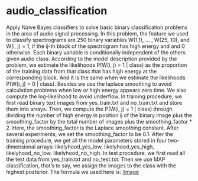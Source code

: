 # audio_classification
Apply Naive Bayes classifiers to solve basic binary classification problems in the area of audio signal processing. 
In this problem, the feature we used to classify spectrograms are 250 binary variables W(1,1), ... , W(25, 10), 
and W(i, j) = 1, if the ij-th block of the spectrogram has high energy and and 0 otherwise. Each binary variable 
is conditionally independent of the others given audio class. According to the model description provided by the 
problem, we estimate the likelihoods P(W(i, j) = 1 | class) as the proportion of the training data from that class 
that has high energy at the corresponding block. And it is the same when we estimate the likelihoods 
P(W(i, j) = 0 | class). Besides we use the laplace smoothing to avoid calculation problems when low or high energy 
appears zero time. We also  compute the log-likelihood to avoid underflow.
In training procedure, we first read binary text images from yes_train.txt and no_train.txt and store them into arrays. 
Then, we compute the P(W(i, j) = 1 | class) through dividing the number of high energy in position ij of the binary 
image plus the smoothing_factor by the total number of images plus the smoothing_factor * 2.  Here, the smoothing_factor 
is the Laplace smoothing constant. After several experiments, we set the smoothing_factor to be 0.1. After the training 
procedure, we get all the model parameters stored in four two-dimensional arrays: likelyhood_yes_low, likelyhood_yes_high, 
likelyhood_no_low, likelyhood_no_high. 
In test procedure, we first read all the test data from yes_train.txt and no_test.txt. Then we use MAP classification, 
that’s to say, we assign the images to the class with the highest posterior. 
The formula we used here is:
[!image](https://github.com/zerowsw/audio_classification/blob/master/formula2.png) <br>


